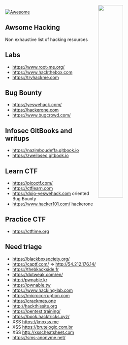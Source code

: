 <img src="https://octodex.github.com/images/privateinvestocat.jpg" align="right" width="40%">

[![Awesome](https://cdn.rawgit.com/sindresorhus/awesome/d7305f38d29fed78fa85652e3a63e154dd8e8829/media/badge.svg)](https://github.com/sindresorhus/awesome)

Awsome Hacking
---

Non exhaustive list of hacking resources

Labs
----

- https://www.root-me.org/
- https://www.hackthebox.com
- https://tryhackme.com

Bug Bounty
----

- https://yeswehack.com/
- https://hackerone.com
- https://www.bugcrowd.com/

Infosec GitBooks and writups
----

- https://nazimboudeffa.gitbook.io
- https://zweilosec.gitbook.io

Learn CTF
----

- https://picoctf.com/
- https://ctflearn.com
- https://dojo-yeswehack.com oriented Bug Bounty
- https://www.hacker101.com/ hackerone

Practice CTF
----

- https://ctftime.org

Need triage
----

- https://blackboxsociety.org/
- https://captf.com/ => http://54.212.176.14/
- https://thebkackside.fr
- https://dotweak.com/en/
- http://pwnable.kr
- https://pwnable.tw
- https://www.hacking-lab.com
- https://microcorruption.com
- https://crackmes.one
- http://hackthissite.org
- https://pentest.training/
- https://book.hacktricks.xyz/
- XSS https://knoxss.me
- XSS https://brutelogic.com.br
- XSS http://xsscheatsheet.com
- https://sms-anonyme.net/



